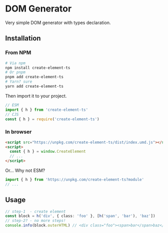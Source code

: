 # DOM Generator

Very simple DOM generator with types declaration.

## Installation

### From NPM

```sh
# Via npm
npm install create-element-ts
# Or pnpm
pnpm add create-element-ts
# Yarn? sure
yarn add create-element-ts
```

Then import it to your project.

```ts
// ESM
import { h } from 'create-element-ts'
// CJS
const { h } = require('create-element-ts')
```

### In browser

```html
<script src="https://unpkg.com/create-element-ts/dist/index.umd.js"></script>
<script>
  const { h } = window.CreateElement
  // ...
</script>
```

Or... Why not ESM?

```ts
import { h } from 'https://unpkg.com/create-element-ts?module'
// ...
```

## Usage

```ts
// step-1  - create element
const block = h('div', { class: 'foo' }, [h('span', 'bar'), 'baz'])
// step-2? - no more steps!
console.info(block.outerHTML) // <div class="foo"><span>bar</span>baz</div>
```
